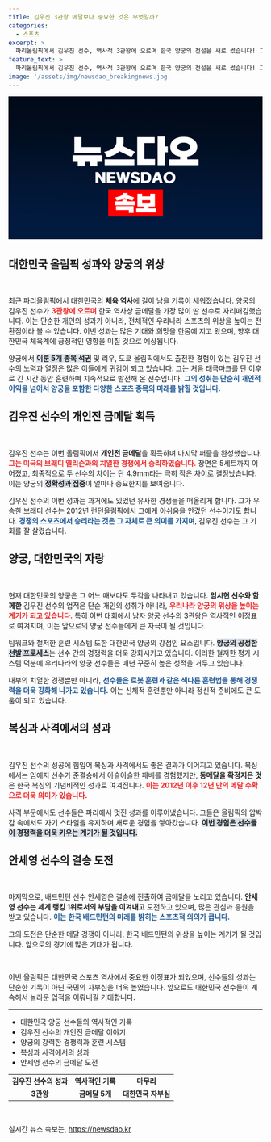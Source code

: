 ```yaml
---
title: 김우진 3관왕 메달보다 중요한 것은 무엇일까?
categories:
  - 스포츠
excerpt: >
  파리올림픽에서 김우진 선수, 역사적 3관왕에 오르며 한국 양궁의 전설을 새로 썼습니다! 그가 기록한 금메달 5개는 대한민국 체육사에 길이 남을 업적이자 미래를 밝히는 희망의 빛이 되었습니다. 클릭하면 자세한 이야기를 확인하세요!
feature_text: >
  파리올림픽에서 김우진 선수, 역사적 3관왕에 오르며 한국 양궁의 전설을 새로 썼습니다! 그가 기록한 금메달 5개는 대한민국 체육사에 길이 남을 업적이자 미래를 밝히는 희망의 빛이 되었습니다. 클릭하면 자세한 이야기를 확인하세요!
image: '/assets/img/newsdao_breakingnews.jpg'
---
```


<p><img src="/assets/img/newsdao_breakingnews.jpg" alt="ranknews 속보" /></p>

<h2 data-ke-size="size26">대한민국 올림픽 성과와 양궁의 위상</h2>

<p data-ke-size="size16">&nbsp;</p> 

<p>최근 파리올림픽에서 대한민국의 <b>체육 역사</b>에 길이 남을 기록이 세워졌습니다. 양궁의 김우진 선수가 <b><span style="color: #ee2323;">3관왕에 오르며</span></b> 한국 역사상 금메달을 가장 많이 딴 선수로 자리매김했습니다. 이는 단순한 개인의 성과가 아니라, 전체적인 우리나라 스포츠의 위상을 높이는 전환점이라 볼 수 있습니다. 이번 성과는 많은 기대와 희망을 한몸에 지고 왔으며, 향후 대한민국 체육계에 긍정적인 영향을 미칠 것으로 예상됩니다. </p>

<p>양궁에서 <b><span style="background-color: #21538527;">이룬 5개 종목 석권</span></b> 및 리우, 도쿄 올림픽에서도 출전한 경험이 있는 김우진 선수의 노력과 열정은 많은 이들에게 귀감이 되고 있습니다. 그는 처음 태극마크를 단 이후로 긴 시간 동안 훈련하며 지속적으로 발전해 온 선수입니다. <b><span style="color: #1a5490;">그의 성취는 단순히 개인적 이익을 넘어서 양궁을 포함한 다양한 스포츠 종목의 미래를 밝힐 것입니다.</span></b></p>

<h2 data-ke-size="size26">김우진 선수의 개인전 금메달 획득</h2> 

<p data-ke-size="size16">&nbsp;</p> 

<p>김우진 선수는 이번 올림픽에서 <b>개인전 금메달</b>을 획득하며 마지막 퍼즐을 완성했습니다. <b><span style="color: #ee2323;">그는 미국의 브래디 엘리슨과의 치열한 경쟁에서 승리하였습니다.</span></b>  장면은 5세트까지 이어졌고, 최종적으로 두 선수의 차이는 단 4.9mm라는 극히 작은 차이로 결정났습니다. 이는 양궁의 <b><span style="background-color: #21538527;">정확성과 집중</span></b>이 얼마나 중요한지를 보여줍니다.</p>

<p>김우진 선수의 이번 성과는 과거에도 있었던 유사한 경쟁들을 떠올리게 합니다. 그가 우승한 브래디 선수는 2012년 런던올림픽에서 그에게 아쉬움을 안겼던 선수이기도 합니다. <b><span style="color: #1a5490;">경쟁의 스포츠에서 승리라는 것은 그 자체로 큰 의미를 가지며</span></b>, 김우진 선수는 그 기회를 잘 살렸습니다.</p>

<h2 data-ke-size="size26">양궁, 대한민국의 자랑</h2> 

<p data-ke-size="size16">&nbsp;</p> 

<p>현재 대한민국의 양궁은 그 어느 때보다도 두각을 나타내고 있습니다. <b>임시현 선수와 함께한</b> 김우진 선수의 업적은 단순 개인의 성취가 아니라, <b><span style="color: #ee2323;">우리나라 양궁의 위상을 높이는 계기가 되고 있습니다.</span></b> 특히 이번 대회에서 남자 양궁 선수의 3관왕은 역사적인 이정표로 여겨지며, 이는 앞으로의 양궁 선수들에게 큰 자극이 될 것입니다.</p>

<p>팀워크와 철저한 훈련 시스템 또한 대한민국 양궁의 강점인 요소입니다. <b><span style="background-color: #21538527;">양궁의 공정한 선발 프로세스</span></b>는 선수 간의 경쟁력을 더욱 강화시키고 있습니다. 이러한 철저한 평가 시스템 덕분에 우리나라의 양궁 선수들은 매년 꾸준히 높은 성적을 거두고 있습니다. </p>

<p>내부의 치열한 경쟁뿐만 아니라, <b><span style="color: #1a5490;">선수들은 로봇 훈련과 같은 색다른 훈련법을 통해 경쟁력을 더욱 강화해 나가고 있습니다.</span></b> 이는 신체적 훈련뿐만 아니라 정신적 준비에도 큰 도움이 되고 있습니다.</p>

<h2 data-ke-size="size26">복싱과 사격에서의 성과</h2> 

<p data-ke-size="size16">&nbsp;</p> 

<p>김우진 선수의 성공에 힘입어 복싱과 사격에서도 좋은 결과가 이어지고 있습니다. 복싱에서는 임애지 선수가 준결승에서 아슬아슬한 패배를 경험했지만, <b>동메달을 확정지은 것</b>은 한국 복싱의 기념비적인 성과로 여겨집니다. <b><span style="color: #ee2323;">이는 2012년 이후 12년 만의 메달 수확으로 더욱 의미가 있습니다.</span></b> </p>

<p>사격 부문에서도 선수들은 파리에서 멋진 성과를 이루어냈습니다. 그들은 올림픽의 압박감 속에서도 자기 스타일을 유지하며 새로운 경험을 쌓아갔습니다. <b><span style="background-color: #21538527;">이번 경험은 선수들이 경쟁력을 더욱 키우는 계기가 될 것입니다.</span></b> </p>

<h2 data-ke-size="size26">안세영 선수의 결승 도전</h2> 

<p data-ke-size="size16">&nbsp;</p> 

<p>마지막으로, 배드민턴 선수 안세영은 결승에 진출하여 금메달을 노리고 있습니다. <b>안세영 선수는 세계 랭킹 1위로서의 부담을 이겨내고</b> 도전하고 있으며, 많은 관심과 응원을 받고 있습니다. <b><span style="color: #1a5490;">이는 한국 배드민턴의 미래를 밝히는 스포츠적 의의가 큽니다.</span></b> </p>

<p>그의 도전은 단순한 메달 경쟁이 아니라, 한국 배드민턴의 위상을 높이는 계기가 될 것입니다. 앞으로의 경기에 많은 기대가 됩니다. </p>

<p data-ke-size="size16">&nbsp;</p> 

<p>이번 올림픽은 대한민국 스포츠 역사에서 중요한 이정표가 되었으며, 선수들의 성과는 단순한 기록이 아닌 국민의 자부심을 더욱 높였습니다. 앞으로도 대한민국 선수들이 계속해서 놀라운 업적을 이뤄내길 기대합니다. </p>

<hr> 

<ul>
<li>대한민국 양궁 선수들의 역사적인 기록</li>
<li>김우진 선수의 개인전 금메달 이야기</li>
<li>양궁의 강력한 경쟁력과 훈련 시스템</li>
<li>복싱과 사격에서의 성과</li>
<li>안세영 선수의 금메달 도전</li>
</ul> 

<table>
<tr>
<td style="text-align: center; height: 17px;"><b>김우진 선수의 성과</b></td>
<td style="text-align: center; height: 17px;"><b>역사적인 기록</b></td>
<td style="text-align: center; height: 17px;"><b>마무리</b></td>
</tr>
<tr>
<td style="text-align: center; height: 17px;"><b>3관왕</b></td>
<td style="text-align: center; height: 17px;"><b>금메달 5개</b></td>
<td style="text-align: center; height: 17px;"><b>대한민국 자부심</b></td>
</tr>
</table> 

<p data-ke-size="size16">&nbsp;</p>
실시간 뉴스 속보는, <a href="https://newsdao.kr" rel="dofollow">https://newsdao.kr</a>


